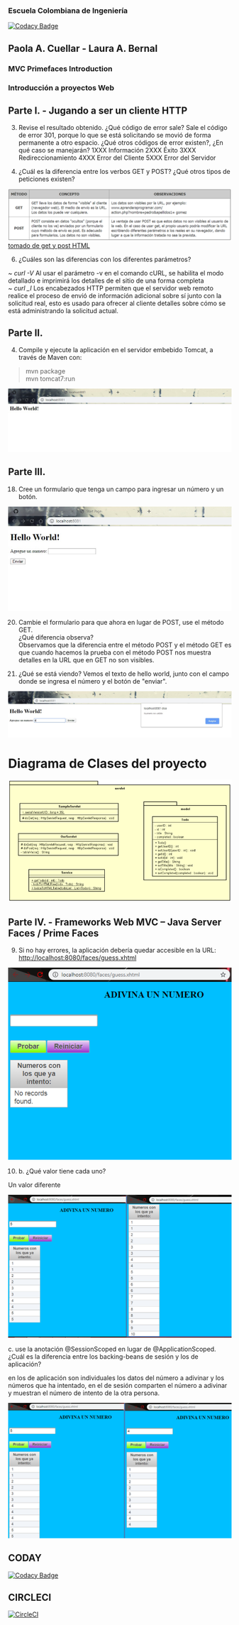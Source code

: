 ﻿
### Escuela Colombiana de Ingeniería

[![Codacy Badge](https://api.codacy.com/project/badge/Grade/44d5e967ec8743b5bd1b460d347ed14a)](https://app.codacy.com/manual/lale1507/CVDS-Lab05?utm_source=github.com&utm_medium=referral&utm_content=lale1507/CVDS-Lab05&utm_campaign=Badge_Grade_Settings)

## Paola A. Cuellar - Laura A. Bernal  

### MVC Primefaces Introduction

### Introducción a proyectos Web

## Parte I. - Jugando a ser un cliente HTTP

3. Revise el resultado obtenido. ¿Qué código de error sale?
Sale el código de error 301, porque lo que se está solicitando se movió de forma permanente a otro espacio.
¿Qué otros códigos de error existen?, ¿En qué caso se manejarán?
1XXX Información
2XXX Éxito
3XXX Redireccionamiento
4XXX Error del Cliente
5XXX Error del Servidor


5. ¿Cuál es la diferencia entre los verbos GET y POST? ¿Qué otros tipos de peticiones existen?


![](img/getYpost.PNG)
[tomado de get y post HTML](https://www.aprenderaprogramar.com/index.php?option=com_content&view=article&id=527:get-y-post-html-method-formas-de-envio-de-datos-en-formulario-diferencias-y-ventajas-ejemplos-cu00721b&catid=69&Itemid=192)

6. ¿Cuáles son las diferencias con los diferentes parámetros?

~ *curl -V* Al usar el parámetro -v en el comando cURL, se habilita el modo detallado e imprimirá los detalles de el sitio de una forma completa  
~ *curl _I* Los encabezados HTTP permiten que el servidor web remoto realice el proceso de envió de información adicional sobre sí junto con la solicitud real, esto es usado para ofrecer al cliente detalles sobre cómo se está administrando la solicitud actual.

## Parte II.

4. Compile y ejecute la aplicación en el servidor embebido Tomcat, a través de Maven con:  
>mvn package  
>mvn tomcat7:run

![](img/helloworld.jpeg)

## Parte III.

18. Cree un formulario que tenga un campo para ingresar un número y un botón.

![](img/imagenHTML.jpeg)

20. Cambie el formulario para que ahora en lugar de POST, use el método GET.  
    ¿Qué diferencia observa?  
    Observamos que la diferencia entre el método POST y el método GET es que cuando hacemos la prueba con el método POST nos muestra detalles en la URL que en GET no son visibles.  

21. ¿Qué se está viendo? 
    Vemos el texto de hello world, junto con el campo donde se ingresa el número y el botón de "enviar".  

![](img/SeVe.jpeg)

# Diagrama de Clases del proyecto 

![](img/diagramaClases.PNG)

## Parte IV. - Frameworks Web MVC – Java Server Faces / Prime Faces

9. Si no hay errores, la aplicación debería quedar accesible en la URL: [http://localhost:8080/faces/guess.xhtml](http://localhost:8080/faces/guess.xhtml)

![](img/PantallaPrincipal.PNG)

10. b.  ¿Qué valor tiene cada uno?  

Un valor diferente

![](img/Pruebas.PNG)

c. use la anotación @SessionScoped en lugar de @ApplicationScoped. ¿Cuál es la diferencia entre los backing-beans de sesión y los de aplicación?  

en los de aplicación son individuales los datos del número a adivinar y los números que ha intentado, en el de sesión comparten el número a adivinar y muestran el número de intento de la otra persona.

![](img/SessionTest.PNG)

## CODAY
[![Codacy Badge](https://api.codacy.com/project/badge/Grade/808778ab71044192946b471d27e6c39f)](https://www.codacy.com/manual/lale1507/CVDS-Lab05?utm_source=github.com&amp;utm_medium=referral&amp;utm_content=lale1507/CVDS-Lab05&amp;utm_campaign=Badge_Grade)

## CIRCLECI
[![CircleCI](https://circleci.com/gh/lale1507/CVDS-Lab05.svg)](https://app.circleci.com/github/lale1507/CVDS-Lab05/pipelines)

